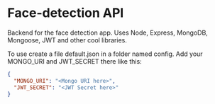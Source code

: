 # Face-detection API

Backend for the face detection app. Uses Node, Express, MongoDB, Mongoose, JWT and other cool libraries.

To use create a file default.json in a folder named config. Add your MONGO_URI and JWT_SECRET there like this:

```json
{
  "MONGO_URI": "<Mongo URI here>",
  "JWT_SECRET": "<JWT Secret here>"
}
```
